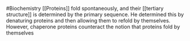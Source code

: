 #Biochemistry 
[[Proteins]] fold spontaneously, and their [[tertiary structure]] is determined by the primary sequence. He determined this by denaturing proteins and then allowing them to refold by themselves. However, chaperone proteins counteract the notion that proteins fold by themselves
